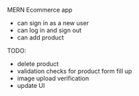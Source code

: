 MERN Ecommerce app
- can sign in as a new user
- can log in and sign out
- can add product

TODO:
- delete product
- validation checks for product form fill up
- image upload verification
- update UI

